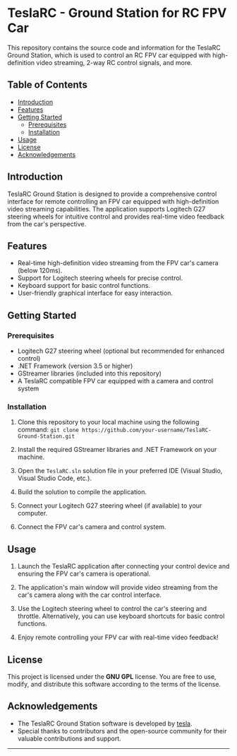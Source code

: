 # TeslaRC - Ground Station for RC FPV Car

This repository contains the source code and information for the TeslaRC Ground Station, which is used to control an RC FPV car equipped with high-definition video streaming, 2-way RC control signals, and more.

## Table of Contents

- [Introduction](#introduction)
- [Features](#features)
- [Getting Started](#getting-started)
  - [Prerequisites](#prerequisites)
  - [Installation](#installation)
- [Usage](#usage)
- [License](#license)
- [Acknowledgements](#acknowledgements)

## Introduction

TeslaRC Ground Station is designed to provide a comprehensive control interface for remote controlling an FPV car equipped with high-definition video streaming capabilities. The application supports Logitech G27 steering wheels for intuitive control and provides real-time video feedback from the car's perspective.

## Features

- Real-time high-definition video streaming from the FPV car's camera (below 120ms).
- Support for Logitech steering wheels for precise control.
- Keyboard support for basic control functions.
- User-friendly graphical interface for easy interaction.

## Getting Started

### Prerequisites

- Logitech G27 steering wheel (optional but recommended for enhanced control)
- .NET Framework (version 3.5 or higher)
- GStreamer libraries (included into this repository)
- A TeslaRC compatible FPV car equipped with a camera and control system

### Installation

1. Clone this repository to your local machine using the following command:
`git clone https://github.com/your-username/TeslaRC-Ground-Station.git`

2. Install the required GStreamer libraries and .NET Framework on your machine.

3. Open the `TeslaRC.sln` solution file in your preferred IDE (Visual Studio, Visual Studio Code, etc.).

4. Build the solution to compile the application.

5. Connect your Logitech G27 steering wheel (if available) to your computer.

6. Connect the FPV car's camera and control system.

## Usage

1. Launch the TeslaRC application after connecting your control device and ensuring the FPV car's camera is operational.

2. The application's main window will provide video streaming from the car's camera along with the car control interface.

3. Use the Logitech steering wheel to control the car's steering and throttle. Alternatively, you can use keyboard shortcuts for basic control functions.

4. Enjoy remote controlling your FPV car with real-time video feedback!

## License

This project is licensed under the **GNU GPL** license. You are free to use, modify, and distribute this software according to the terms of the license.

## Acknowledgements

- The TeslaRC Ground Station software is developed by [tesla](https://github.com/tesla15).
- Special thanks to contributors and the open-source community for their valuable contributions and support.

---

